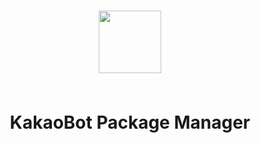 <h1 align="center"><p align="center"><img src="https://mcna.xyz/kpm-logo.png" height="100px" width="100px" alt=""></p><br>KakaoBot Package Manager</h1>